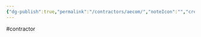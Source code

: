 ```yaml
---
{"dg-publish":true,"permalink":"/contractors/aecom/","noteIcon":"","created":"2025-07-07T14:23:44.126-05:00"}
---
```


#contractor

